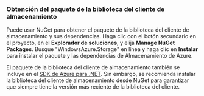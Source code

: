 ### Obtención del paquete de la biblioteca del cliente de almacenamiento
Puede usar NuGet para obtener el paquete de la biblioteca del cliente de almacenamiento y sus dependencias. Haga clic con el botón secundario en el proyecto, en el **Explorador de soluciones**, y elija **Manage NuGet Packages**. Busque "WindowsAzure.Storage" en línea y haga clic en **Instalar** para instalar el paquete y las dependencias de Almacenamiento de Azure.

El paquete de la biblioteca del cliente de almacenamiento también se incluye en el [SDK de Azure para .NET](https://azure.microsoft.com/downloads/). Sin embargo, se recomienda instalar la biblioteca del cliente de almacenamiento desde NuGet para garantizar que siempre tiene la versión más reciente de la biblioteca del cliente.

<!---HONumber=AcomDC_0406_2016-->